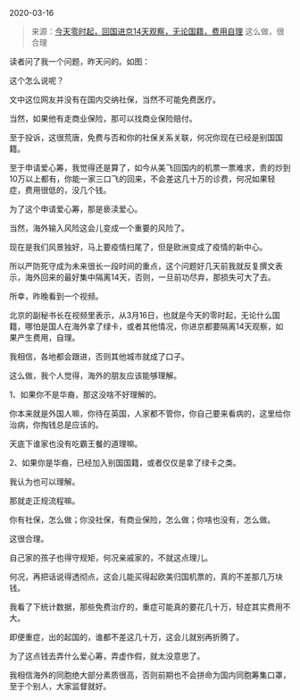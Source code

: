 2020-03-16

> 来源：[今天零时起，回国进京14天观察，无论国籍，费用自理](http://mp.weixin.qq.com/s?__biz=MzU3NDc5Nzc0NQ==&mid=2247486966&idx=1&sn=6d6ef606c14a7480f7295557899bdc50&chksm=fd2daf28ca5a263ef0bd94c648be31cea2d1a8efa49bd7c788a4dadf3dfc3b34b1b47ace20b9&scene=27#wechat_redirect)
> 这么做，很合理

读者问了我一个问题，昨天问的。如图：

这个怎么说呢？

  

文中这位网友并没有在国内交纳社保，当然不可能免费医疗。

  

当然，如果他有走商业保险，那可以找商业保险赔付。

  

至于投诉，这很荒唐，免费与否和你的社保关系关联，何况你现在已经是别国国籍。

  

至于申请爱心筹，我觉得还是算了，如今从美飞回国内的机票一票难求，贵的炒到10万以上都有，你能一家三口飞的回来，不会差这几十万的诊费，何况如果轻症，费用很低的，没几个钱。

  

为了这个申请爱心筹，那是亵渎爱心。

  

当然，海外输入风险这会儿变成一个重要的风险了。

  

现在是我们风景独好，马上要疫情扫尾了，但是欧洲变成了疫情的新中心。

  

所以严防死守成为未来很长一段时间的重点，这个问题好几天前我就反复撰文表示，海外回来的最好集中隔离14天，否则，一旦前功尽弃，那损失可大了去。

  

所幸，昨晚看到一个视频。

  

北京的副秘书长在视频里表示，从3月16日，也就是今天的零时起，无论什么国籍，哪怕是国人在海外拿了绿卡，或者其他情况，你进京都要隔离14天观察，如果产生费用，自理。

  

我相信，各地都会跟进，否则其他城市就成了口子。

  

这么做，我个人觉得，海外的朋友应该能够理解。

  

1、如果你不是华裔，那这没啥不好理解的。

  

你本来就是外国人嘛，你待在英国，人家都不管你，你自己要来看病的，这里给你治病，你掏钱总是应该的。

  

天底下谁家也没有吃霸王餐的道理嘛。

  

2、如果你是华裔，已经加入别国国籍，或者仅仅是拿了绿卡之类。

  

我认为也可以理解。

  

那就走正规流程嘛。

  

你有社保，怎么做；你没社保，有商业保险，怎么做；你啥也没有，怎么做。

  

这很合理。

  

自己家的孩子也得守规矩，何况亲戚家的，不就这点理儿。

  

何况，再把话说得透彻点，这会儿能买得起欧美归国机票的，真的不差那几万块钱。

  

我看了下统计数据，那些免费治疗的，重症可能真的要花几十万，轻症其实费用不大。

  

即便重症，出的起国的，谁都不差这几十万，这会儿就别再折腾了。

  

为了这点钱去弄什么爱心筹，弄虚作假，就太没意思了。

  

我相信海外的同胞绝大部分素质很高，否则前期也不会拼命为国内同胞筹集口罩，至于个别人，大家监督就好。

